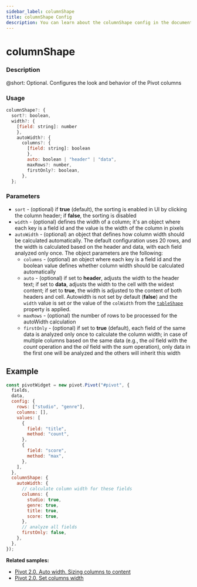 ```yaml
---
sidebar_label: columnShape
title: columnShape Config
description: You can learn about the columnShape config in the documentation of the DHTMLX JavaScript Pivot library. Browse developer guides and API reference, try out code examples and live demos, and download a free 30-day evaluation version of DHTMLX Pivot.
---
```


# columnShape

### Description

@short: Optional. Configures the look and behavior of the Pivot columns

### Usage

~~~jsx  
columnShape?: {
  sort?: boolean,
  width?: {
    [field: string]: number
    },
    autoWidth?: {
      columns?: {
        [field: string]: boolean
        },
        auto: boolean | "header" | "data",
        maxRows?: number,
        firstOnly?: boolean,
      },
  };
~~~

### Parameters

- `sort` - (optional) if **true** (default), the sorting is enabled in UI by clicking the column header; if **false**, the sorting is disabled
- `width` - (optional) defines the width of a column; it's an object where each key is a field id and the value is the width of the column in pixels
- `autoWidth` - (optional) an object that defines how column width should be calculated automatically. The default configuration uses 20 rows, and the width is calculated based on the header and data, with each field analyzed only once. The object parameters are the following: 
   - `columns` - (optional) an object where each key is a field id and the boolean value defines whether column width should be calculated automatically
   - `auto` - (optional) if set to **header**, adjusts the width to the header text; if set to **data**, adjusts the width to the cell with the widest content; if set to **true**, the width is adjusted to the content of both headers and cell.
   Autowidth is not set by default (**false**) and the `width` value is set or the value of the `colWidth` from the [`tableShape`](/api/config/tableshape-property) property is applied.
   - `maxRows` - (optional) the number of rows to be processed for the autoWidth calculation
   - `firstOnly` - (optional) if set to **true** (default), each field of the same data is analyzed only once to calculate the column width; in case of multiple columns based on the same data (e.g., the *oil* field with the *count* operation and the *oil* field with the *sum* operation), only data in the first one will be analyzed and the others will inherit this width

## Example

~~~jsx {18-30}
const pivotWidget = new pivot.Pivot("#pivot", {
  fields,
  data,
  config: {
    rows: ["studio", "genre"],
    columns: [],
    values: [
      {
        field: "title",
        method: "count",
      },
      {
        field: "score",
        method: "max",
      },
    ],
  },
  columnShape: {
    autoWidth: {
      // calculate column width for these fields
      columns: {
        studio: true,
        genre: true,
        title: true,
        score: true,
      },
      // analyze all fields
      firstOnly: false,
    },
  },
});
~~~

**Related samples:** 
- [Pivot 2.0. Auto width. Sizing columns to content](https://snippet.dhtmlx.com/tn1yw14m)
- [Pivot 2.0. Set columns width](https://snippet.dhtmlx.com/ceu34kkn)

